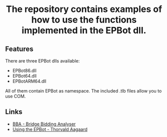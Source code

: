 <h1 style="text-align:center;>Using the EPBot</h1>
<h2 style="text-align:center;>The repository contains examples of how to use the functions implemented in the EPBot dll.</h2>

## Features

There are three EPBot dlls available:
- EPBot86.dll
- EPBot64.dll
- EPBotARM64.dll

All of them contain EPBot as namespace.
The included .tlb files allow you to use COM.

## Links

- [BBA - Bridge Bidding Analyser](https://sites.google.com/view/bbaenglish)
- [Using the EPBot - Thorvald Aagaard](https://github.com/ThorvaldAagaard/Using-the-EPBot)


